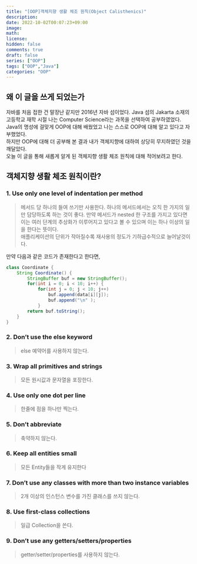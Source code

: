 ```yaml
---
title: "[OOP]객체지향 생활 체조 원칙(Object Calisthenics)"
description: 
date: 2022-10-02T00:07:23+09:00
image: 
math: 
license: 
hidden: false
comments: true
draft: false
series: ["OOP"]
tags: ["OOP","Java"]
categories: "OOP"
---
```


## 왜 이 글을 쓰게 되었는가

자바를 처음 접한 건 말장난 같지만 2016년 자바 섬이었다. Java 섬의 Jakarta 소재의 고등학교 재학 시절 나는 Computer Science라는 과목을 선택하여 공부하였었다.  
Java의 명성에 걸맞게 OOP에 대해 배웠었고 나는 스스로 OOP에 대해 알고 있다고 자부했었다.  
하지만 OOP에 대해 더 공부해 본 결과 내가 객체지향에 대하여 상당히 무지하였던 것을 깨달았다.  
오늘 이 글을 통해 새롭게 알게 된 객체지향 생활 체조 원칙에 대해 적어보려고 한다.

## 객체지향 생활 체조 원칙이란?
### 1. Use only one level of indentation per method
> 메서드 당 하나의 들여 쓰기만 사용한다.
하나의 메서드에서는 오직 한 가지의 일만 담당하도록 하는 것이 좋다. 만약 메서드가 nested 한 구조를 가지고 있다면 이는 여러 단계의 추상화가 이루어지고 있다고 볼 수 있으며 이는 하나 이상의 일을 한다는 뜻이다.  
애플리케이션의 단위가 작아질수록 재사용의 정도가 기하급수적으로 늘어날것이다.

만약 다음과 같은 코드가 존재한다고 한다면,
```java
class Coordinate {
    String Coordinate() {
        StringBuffer buf = new StringBuffer();
        for(int i = 0; i < 10; i++) {
            for(int j = 0; j < 10; j++)
                buf.append(data[i][j]);
                buf.append("\n" );
            }
        return buf.toString();
    }
}
```


### 2. Don’t use the else keyword
> else 예약어를 사용하지 않는다.

### 3. Wrap all primitives and strings
> 모든 원시값과 문자열을 포장한다.

### 4. Use only one dot per line
> 한줄에 점을 하나만 찍는다.

### 5. Don’t abbreviate
> 축약하지 않는다.

### 6. Keep all entities small
> 모든 Entity들을 작게 유지한다

### 7. Don’t use any classes with more than two instance variables
> 2개 이상의 인스턴스 변수를 가진 클래스를 쓰지 않는다.

### 8. Use first-class collections
> 일급 Collection을 쓴다.

### 9. Don’t use any getters/setters/properties
> getter/setter/properties를 사용하지 않는다.
